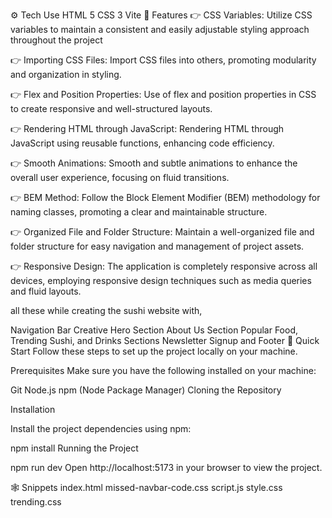 ⚙️ Tech Use
HTML 5
CSS 3
Vite
🔋 Features
👉 CSS Variables: Utilize CSS variables to maintain a consistent and easily adjustable styling approach throughout the project

👉 Importing CSS Files: Import CSS files into others, promoting modularity and organization in styling.

👉 Flex and Position Properties: Use of flex and position properties in CSS to create responsive and well-structured layouts.

👉 Rendering HTML through JavaScript: Rendering HTML through JavaScript using reusable functions, enhancing code efficiency.

👉 Smooth Animations: Smooth and subtle animations to enhance the overall user experience, focusing on fluid transitions.

👉 BEM Method: Follow the Block Element Modifier (BEM) methodology for naming classes, promoting a clear and maintainable structure.

👉 Organized File and Folder Structure: Maintain a well-organized file and folder structure for easy navigation and management of project assets.

👉 Responsive Design: The application is completely responsive across all devices, employing responsive design techniques such as media queries and fluid layouts.

all these while creating the sushi website with,

Navigation Bar
Creative Hero Section
About Us Section
Popular Food, Trending Sushi, and Drinks Sections
Newsletter Signup and Footer
🤸 Quick Start
Follow these steps to set up the project locally on your machine.

Prerequisites
Make sure you have the following installed on your machine:

Git
Node.js
npm (Node Package Manager)
Cloning the Repository

Installation

Install the project dependencies using npm:

npm install
Running the Project

npm run dev
Open http://localhost:5173 in your browser to view the project.

🕸️ Snippets
index.html
missed-navbar-code.css
script.js
style.css
trending.css